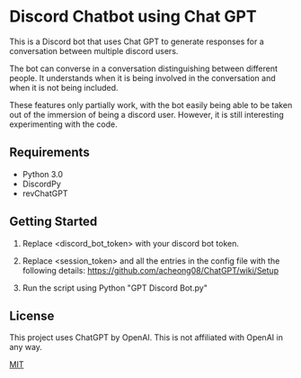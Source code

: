 # Discord Chatbot using Chat GPT

This is a Discord bot that uses Chat GPT to generate responses for a conversation between multiple discord users.

The bot can converse in a conversation distinguishing between different people. It understands when it is being involved in the conversation and when it is not being included.

These features only partially work, with the bot easily being able to be taken out of the immersion of being a discord user. However, it is still interesting experimenting with the code. 

## Requirements
- Python 3.0
- DiscordPy
- revChatGPT


## Getting Started

1. Replace <discord_bot_token> with your discord bot token.

2. Replace <session_token> and all the entries in the config file with the following details: https://github.com/acheong08/ChatGPT/wiki/Setup

3. Run the script using Python "GPT Discord Bot.py"

## License

This project uses ChatGPT by OpenAI. This is not affiliated with OpenAI in any way.

[MIT](https://choosealicense.com/licenses/mit/)
